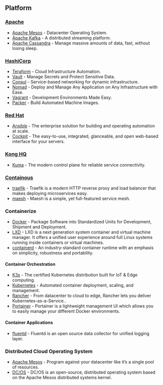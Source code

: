 ## Platform
### [Apache](https://www.apache.org/)
- [Apache Mesos](http://mesos.apache.org/) - Datacenter Operating System.
- [Apache Kafka](https://kafka.apache.org/) - A distributed streaming platform.
- [Apache Cassandra](http://cassandra.apache.org/) - Manage massive amounts of data, fast, without losing sleep.

### [HashiCorp](https://www.hashicorp.com/)
- [Teraform](https://www.hashicorp.com/products/terraform/) - Cloud Infrastructure Automation.
- [Vault](https://www.hashicorp.com/products/vault/) - Manage Secrets and Protect Sensitive Data.
- [Consul](https://www.hashicorp.com/products/consul/) - Service-based networking for dynamic infrastructure.
- [Nomad](https://www.hashicorp.com/products/nomad/) - Deploy and Manage Any Application on Any Infrastructure with Ease.
- [Vagrant](https://www.vagrantup.com/) - Development Environments Made Easy.
- [Packer](https://www.packer.io/) - Build Automated Machine Images.

### [Red Hat](https://www.redhat.com/)
- [Ansible](https://www.ansible.com/) - The enterprise solution for building and operating automation at scale.
- [Cockpit](https://cockpit-project.org/) - The easy-to-use, integrated, glanceable, and open web-based interface for your servers.

### [Kong HQ](https://konghq.com/)
- [Kuma](https://kuma.io/) - The modern control plane for reliable service connectivity.

### [Containous](https://containo.us/)
- [traefik](https://github.com/containous/traefik/) - Traefik is a modern HTTP reverse proxy and load balancer that makes deploying microservices easy.
- [maesh](https://github.com/containous/maesh) - Maesh is a simple, yet full-featured service mesh.

### Containerize
- [Docker](https://www.docker.com/) - Package Software into Standardized Units for Development, Shipment and Deployment.
- [LXD](https://linuxcontainers.org/lxd/) - LXD is a next generation system container and virtual machine manager. It offers a unified user experience around full Linux systems running inside containers or virtual machines.
- [containerd](https://containerd.io/) - An industry-standard container runtime with an emphasis on simplicity, robustness and portability.

#### Container Orchestration
- [K3s](https://k3s.io/) - The certified Kubernetes distribution built for IoT & Edge computing.
- [Kubernetes](https://kubernetes.io/) - Automated container deployment, scaling, and management.
- [Rancher](https://rancher.com/) - From datacenter to cloud to edge, Rancher lets you deliver Kubernetes-as-a-Service..
- [Portainer](https://github.com/portainer/portainer) - Portainer is a lightweight management UI which allows you to easily manage your different Docker environments.

#### Container Applications
- [fluentd](https://docs.fluentd.org/) - Fluentd is an open source data collector for unified logging layer.

### Distributed Cloud Operating System
- [Apache Mesos](https://mesos.apache.org/) - Program against your datacenter
like it’s a single pool of resources.
- [DC/OS](https://dcos.io/) - DC/OS is an open-source, distributed operating system based on the Apache Mesos distributed systems kernel.

